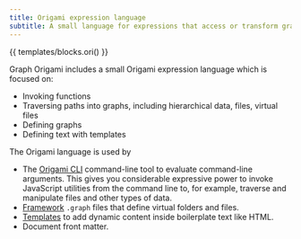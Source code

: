 ```yaml
---
title: Origami expression language
subtitle: A small language for expressions that access or transform graphs and other data
---
```


{{ templates/blocks.ori() }}

Graph Origami includes a small Origami expression language which is focused on:

- Invoking functions
- Traversing paths into graphs, including hierarchical data, files, virtual files
- Defining graphs
- Defining text with templates

The Origami language is used by

- The [Origami CLI](/cli) command-line tool to evaluate command-line arguments. This gives you considerable expressive power to invoke JavaScript utilities from the command line to, for example, traverse and manipulate files and other types of data.
- [Framework](/framework) `.graph` files that define virtual folders and files.
- [Templates](/framework) to add dynamic content inside boilerplate text like HTML.
- Document front matter.
